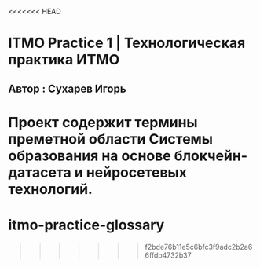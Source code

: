 <<<<<<< HEAD
# ITMO Practice 1 | Технологическая практика ИТМО
## Автор : Сухарев Игорь

Проект содержит термины преметной области Системы образования на основе блокчейн-датасета и нейросетевых технологий.
=======
# itmo-practice-glossary
>>>>>>> f2bde76b11e5c6bfc3f9adc2b2a66ffdb4732b37
